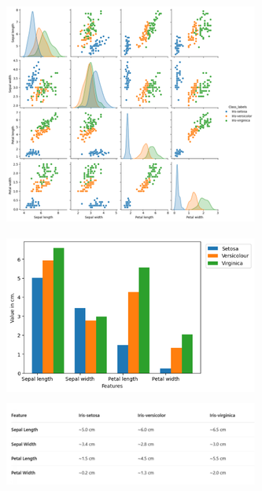 ![Output](images/1.png)
-----------------
![Output](images/2.png)
-----------------
![Output](images/3.png)
